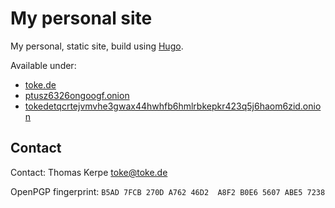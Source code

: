 # My personal site

My personal, static site, build using [Hugo](https://gohugo.io).

Available under:

*   [toke.de](https://toke.de/)
*   [ptusz6326ongoogf.onion](http://ptusz6326ongoogf.onion/)
*   [tokedetqcrtejvmvhe3gwax44hwhfb6hmlrbkepkr423q5j6haom6zid.onion](http://tokedetqcrtejvmvhe3gwax44hwhfb6hmlrbkepkr423q5j6haom6zid.onion/)

## Contact

Contact: Thomas Kerpe [toke@toke.de](mailto:toke@toke.de)

OpenPGP fingerprint: `B5AD 7FCB 270D A762 46D2  A8F2 B0E6 5607 ABE5 7238`

